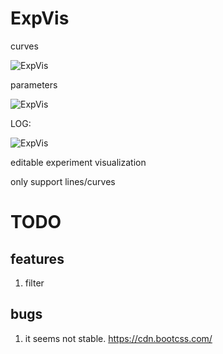 # ExpVis

curves

![ExpVis](https://raw.githubusercontent.com/sndnyang/ExpVis/master/UI.png)

parameters

![ExpVis](https://raw.githubusercontent.com/sndnyang/ExpVis/master/para.png)

LOG:

![ExpVis](https://raw.githubusercontent.com/sndnyang/ExpVis/master/log.png)

editable experiment visualization

only support lines/curves

# TODO

## features

1. filter

## bugs

1. it seems not stable. https://cdn.bootcss.com/